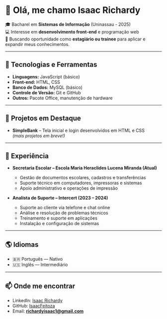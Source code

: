 # 👋 Olá, me chamo Isaac Richardy  

🎓 Bacharel em **Sistemas de Informação** (Uninassau - 2025)  
💻 Interesse em **desenvolvimento front-end** e programação web  
🌱 Buscando oportunidade como **estagiário ou trainee** para aplicar e expandir meus conhecimentos.  

---

## 🚀 Tecnologias e Ferramentas  
- **Linguagens:** JavaScript (básico)  
- **Front-end:** HTML, CSS  
- **Banco de Dados:** MySQL (básico)  
- **Controle de Versão:** Git e GitHub  
- **Outros:** Pacote Office, manutenção de hardware  

---

## 📂 Projetos em Destaque  
- **SimpleBank** – Tela inicial e login desenvolvidos em HTML e CSS  
*(mais projetos em breve!)*  

---

## 💼 Experiência  
- **Secretaria Escolar – Escola Maria Heraclides Lucena Miranda (Atual)**  
  - Gestão de documentos escolares, cadastros e transferências  
  - Suporte técnico em computadores, impressoras e sistemas  
  - Apoio administrativo e operações de impressão  

- **Analista de Suporte – Intercert (2023 – 2024)**  
  - Suporte ao cliente via telefone e chat online  
  - Análise e resolução de problemas técnicos  
  - Treinamento e suporte em aplicações  
  - Instalação e configuração de sistemas  

---

## 🌎 Idiomas  
- 🇧🇷 Português — Nativo  
- 🇺🇸 Inglês — Intermediário  

---

## 📫 Onde me encontrar  
- LinkedIn: [Isaac Richardy](https://www.linkedin.com/in/isaac-richardy-290ab7226/)  
- GitHub: [IsaacFeitoza](https://github.com/IsaacFeitoza)  
- Email: **richardyisaac1@gmail.com**  